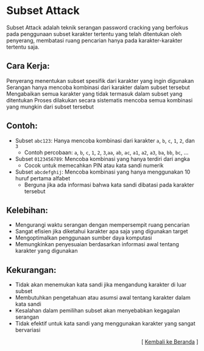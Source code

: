 # Subset Attack

Subset Attack adalah teknik serangan password cracking yang berfokus pada penggunaan subset karakter tertentu yang telah ditentukan oleh penyerang, membatasi ruang pencarian hanya pada karakter-karakter tertentu saja.

## Cara Kerja:

Penyerang menentukan subset spesifik dari karakter yang ingin digunakan
Serangan hanya mencoba kombinasi dari karakter dalam subset tersebut
Mengabaikan semua karakter yang tidak termasuk dalam subset yang ditentukan
Proses dilakukan secara sistematis mencoba semua kombinasi yang mungkin dari subset tersebut

## Contoh:

- Subset `abc123`: Hanya mencoba kombinasi dari karakter `a`, `b`, `c`, `1`, `2`, dan `3`
  - Contoh percobaan: `a`, `b`, `c`, `1`, `2`, `3`,`aa`, `ab`, `ac`, `a1`, `a2`, `a3`, `ba`, `bb`, `bc`, ...
- Subset `0123456789`: Mencoba kombinasi yang hanya terdiri dari angka
  - Cocok untuk memecahkan PIN atau kata sandi numerik
- Subset `abcdefghij`: Mencoba kombinasi yang hanya menggunakan 10 huruf pertama alfabet
  - Berguna jika ada informasi bahwa kata sandi dibatasi pada karakter tersebut

## Kelebihan:

- Mengurangi waktu serangan dengan mempersempit ruang pencarian
- Sangat efisien jika diketahui karakter apa saja yang digunakan target
- Mengoptimalkan penggunaan sumber daya komputasi
- Memungkinkan penyesuaian berdasarkan informasi awal tentang karakter yang digunakan

## Kekurangan:

- Tidak akan menemukan kata sandi jika mengandung karakter di luar subset
- Membutuhkan pengetahuan atau asumsi awal tentang karakter dalam kata sandi
- Kesalahan dalam pemilihan subset akan menyebabkan kegagalan serangan
- Tidak efektif untuk kata sandi yang menggunakan karakter yang sangat bervariasi

<p align="right">[ <a href="https://github.com/fixploit03/jono-ng">Kembali ke Beranda</a> ]</p>
